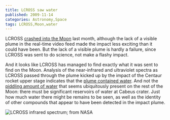 ```yaml
---
title: LCROSS saw water
published: 2009-11-14
categories: Astronomy,Space
tags: LCROSS,Moon,water
---
```


LCROSS <a href="/2009/10/lcross-crashes-into-the-moon/">crashed into the Moon</a> last
month, although the lack of a visible plume in the real-time video feed made the impact
less exciting than it could have been.  But the lack of a visible plume is hardly a
failure, since LCROSS was sent to do science, not make a flashy impact.

<!--more-->

And it looks like LCROSS has managed to find exactly what it was sent to find on the Moon.
Analysis of the near-infrared and ultraviolet spectra as LCROSS passed through the plume
kicked up by the impact of the Centaur rocket upper stage indicates that the <a
href="https://www.nasa.gov/mission_pages/LCROSS/main/prelim_water_results.html">plume
contained water</a>.  And not the <a
href="/2009/09/confirmation-of-water-on-the-moon/">piddling amount of water</a> that seems
ubiquitously present on the rest of the Moon: there must be significant reservoirs of
water at Cabeus crater.  Just how much water there might be remains to be seen, as well as
the identity of other compounds that appear to have been detected in the impact plume.

![LCROSS infrared spectrum; from [NASA](https://www.nasa.gov/mission_pages/LCROSS/main/LCROSS_results_images.html)](lcross-infrared-spectrum.jpg)
